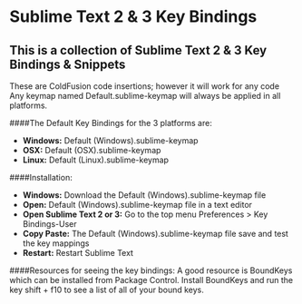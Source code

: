 # Sublime Text 2 &amp; 3 Key Bindings
## This is a collection of Sublime Text 2 &amp; 3 Key Bindings &amp; Snippets
These are ColdFusion code insertions; however it will work for any code
Any keymap named Default.sublime-keymap will always be applied in all platforms.


####The Default Key Bindings for the 3 platforms are:
- **Windows:** Default (Windows).sublime-keymap
- **OSX:** Default (OSX).sublime-keymap
- **Linux:** Default (Linux).sublime-keymap

####Installation:
- **Windows:** Download the Default (Windows).sublime-keymap file
- **Open:** Default (Windows).sublime-keymap file in a text editor
- **Open Sublime Text 2 or 3:** Go to the top menu Preferences > Key Bindings-User
- **Copy Paste:** The Default (Windows).sublime-keymap file save and test the key mappings
- **Restart:** Restart Sublime Text

####Resources for seeing the key bindings:
A good resource is BoundKeys which can be installed from Package Control. Install BoundKeys and run the key shift + f10 to see a list of all of your bound keys.

